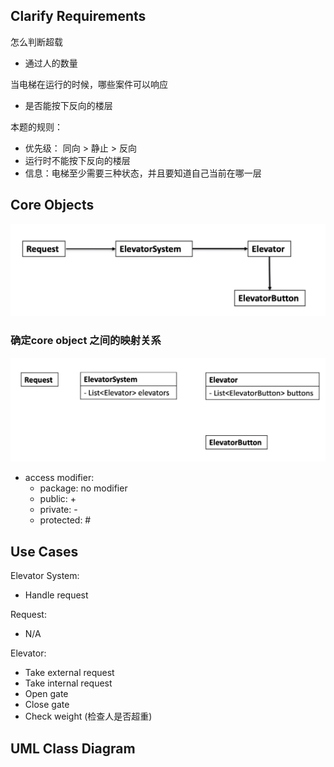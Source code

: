 ## Clarify Requirements
怎么判断超载
- 通过人的数量

当电梯在运行的时候，哪些案件可以响应
- 是否能按下反向的楼层


本题的规则：
- 优先级： 同向 > 静止 > 反向
- 运行时不能按下反向的楼层
- 信息：电梯至少需要三种状态，并且要知道自己当前在哪一层


## Core Objects

![](https://raw.githubusercontent.com/emmableu/image/master/202209222230655.png)

### 确定core object 之间的映射关系

![](https://raw.githubusercontent.com/emmableu/image/master/202209222231570.png)
- access modifier:
	- package: no modifier
	- public: +
	- private: - 
	- protected: #


## Use Cases

Elevator System:
- Handle request


Request:
- N/A

Elevator:
- Take external request
- Take internal request
- Open gate
- Close gate
- Check weight (检查人是否超重)





## UML Class Diagram 

